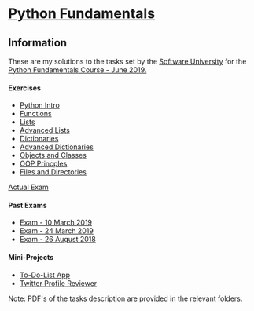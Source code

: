 # [Python Fundamentals](https://softuni.bg/opencourses/python-fundamentals-course)

## Information
These are my solutions to the tasks set by the [Software University](https://softuni.bg/trainings/courses) for the [Python Fundamentals Course - June 2019.](https://softuni.bg/trainings/2329/python-fundamentals-june%20-2019)

#### Exercises
* [Python Intro](./1.Python_Intro)
* [Functions](./2.Functions)
* [Lists](./3.1Lists)
* [Advanced Lists](./3.2Lists_Advanced)
* [Dictionaries](./4.1Dictionaries)
* [Advanced Dictionaries](./4.2Dictionaries_Advanced)
* [Objects and Classes](./5.Objects_and_Classes)
* [OOP Princples](./6.OOP_Princples)  
* [Files and Directories](./7.Files_and_Directories)

[Actual Exam](./Exam)

#### Past Exams
* [Exam - 10 March 2019](https://github.com/AlexDimitro0v/SoftUni/tree/master/Python/PythonFundamentals/Past%20Exams/PythonExam%20(10%20March%202019))
* [Exam - 24 March 2019](https://github.com/AlexDimitro0v/SoftUni/tree/master/Python/PythonFundamentals/Past%20Exams/PythonExam%20(24%20March%202019))
* [Exam - 26 August 2018](https://github.com/AlexDimitro0v/SoftUni/tree/master/Python/PythonFundamentals/Past%20Exams/PythonExam%20(26%20August%202018))

#### Mini-Projects
* [To-Do-List App](./Mini-Projects/To_Do_List_GUI)
* [Twitter Profile Reviewer](./Mini-Projects/Web_Scraping)

Note: PDF's of the tasks description are provided in the relevant folders.

